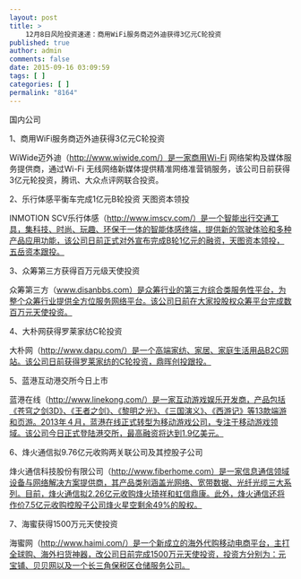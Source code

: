 ```yaml
---
layout: post
title: >
    12月8日风险投资速递：商用WiFi服务商迈外迪获得3亿元C轮投资
published: true
author: admin
comments: false
date: 2015-09-16 03:09:59
tags: [ ]
categories: [ ]
permalink: "8164"
---
```



国内公司

1、商用WiFi服务商迈外迪获得3亿元C轮投资

WiWide迈外迪（http://www.wiwide.com/）是一家商用Wi-Fi 网络架构及媒体服务提供商，通过Wi-Fi 无线网络新媒体提供精准网络准营销服务，该公司日前获得3亿元轮投资，腾讯、大众点评网联合投资。

2、乐行体感平衡车完成1亿元B轮投资 天图资本领投

INMOTION SCV乐行体感（http://www.imscv.com/）是一个智能出行交通工具，集科技、时尚、玩趣、环保于一体的智能体感终端，提供新的驾驶体验和多种产品应用功能，该公司日前正式对外宣布完成B轮1亿元的融资，天图资本领投，五岳资本跟投。

3、众筹第三方获得百万元级天使投资

众筹第三方（www.disanbbs.com）是众筹行业的第三方综合类服务性平台，为整个众筹行业提供全方位服务网络平台。该公司日前在大家投股权众筹平台完成数百万元天使投资。

4、大朴网获得罗莱家纺C轮投资

大朴网（http://www.dapu.com/）是一个高端家纺、家居、家庭生活用品B2C网站。该公司日前获得罗莱家纺的C轮投资，鼎晖创投跟投。

5、蓝港互动港交所今日上市

蓝港在线（http://www.linekong.com/）是一家互动游戏娱乐开发商，产品包括《苍穹之剑3D》、《王者之剑》、《黎明之光》、《三国演义》、《西游记》等13款端游和页游。2013年４月，蓝港在线正式转型为移动游戏公司，专注于移动游戏领域。该公司今日正式登陆港交所，最高融资将达到1.9亿美元。

6、烽火通信拟9.76亿元收购两关联公司及其控股子公司

烽火通信科技股份有限公司（http://www.fiberhome.com）是一家信息通信领域设备与网络解决方案提供商，其产品类别涵盖光网络、宽带数据、光纤光缆三大系列。目前，烽火通信拟2.26亿元收购烽火琦祥和虹信鼎康。此外，烽火通信还将作价7.5亿元收购控股子公司烽火星空剩余49%的股权。

7、海蜜获得1500万元天使投资

海蜜网（http://www.haimi.com/）是一个新成立的海外代购移动电商平台，主打全球购、海外扫货神器，改公司日前完成1500万元天使投资，投资方分别为：元宝铺、贝贝网以及一个长三角保税区仓储服务公司。